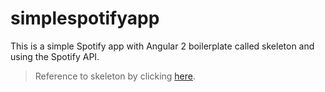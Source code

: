 # simplespotifyapp
This is a simple Spotify app with Angular 2 boilerplate called skeleton and using the Spotify API.
> Reference to skeleton by clicking [here](https://github.com/poopierosary/skeleton).
